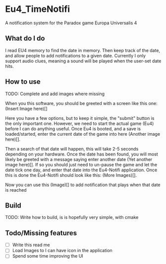 # Eu4_TimeNotifi

A notification system for the Paradox game Europa Universalis 4

## What do I do

I read EU4 memory to find the date in memory. Then keep track of the date, and allow people to add notifications to a given date. Currently I only support audio clues, meaning a sound will be played when the user-set date hits.

## How to use

TODO: Complete and add images where missing

When you this software, you should be greeted with a screen like this one: (Insert Image here)[] 

Here you have a few options, but to keep it simple, the "submit" button is the only important one. However, we need to start the actual game (Eu4) before I can do anything useful. Once Eu4 is booted, and a save is loaded/started, enter the current date of the game into here (Another image here)[]. 

Then a search of that date will happen, this will take 2-5 seconds depending on your hardware. Once the date has been found, you will most likely be greeted with a message saying enter another date (Yet another image here)[]. If so you should just need to un-pause the game and let the date tick one day, and enter that date into the Eu4-Notifi application. Once this is done the Eu4-Notifi should look like this: (More Images)[].

Now you can use this (Image)[] to add notification that plays when that date is reached

## Build

TODO: Write how to build, is is hopefully very simple, with cmake

## Todo/Missing features

- [ ] Write this read me
- [ ] Load Images to I can have icon in the application
- [ ] Spend some time improving the UI
